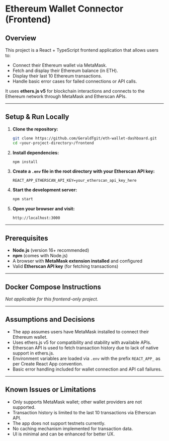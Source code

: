# Ethereum Wallet Connector (Frontend)

## Overview

This project is a React + TypeScript frontend application that allows users to:

- Connect their Ethereum wallet via MetaMask.
- Fetch and display their Ethereum balance (in ETH).
- Display their last 10 Ethereum transactions.
- Handle basic error cases for failed connections or API calls.

It uses **ethers.js v5** for blockchain interactions and connects to the Ethereum network through MetaMask and Etherscan APIs.

---

## Setup & Run Locally

1. **Clone the repository:**

   ```bash
   git clone https://github.com/GeraldTgit/eth-wallet-dashboard.git
   cd <your-project-directory>/frontend
   ```

2. **Install dependencies:**

   ```bash
   npm install
   ```

3. **Create a `.env` file in the root directory with your Etherscan API key:**

   ```
   REACT_APP_ETHERSCAN_API_KEY=your_etherscan_api_key_here
   ```

4. **Start the development server:**

   ```bash
   npm start
   ```

5. **Open your browser and visit:**

   ```
   http://localhost:3000
   ```

---

## Prerequisites

- **Node.js** (version 16+ recommended)
- **npm** (comes with Node.js)
- A browser with **MetaMask extension installed** and configured
- Valid **Etherscan API key** (for fetching transactions)

---

## Docker Compose Instructions

_Not applicable for this frontend-only project._

---

## Assumptions and Decisions

- The app assumes users have MetaMask installed to connect their Ethereum wallet.
- Uses ethers.js v5 for compatibility and stability with available APIs.
- Etherscan API is used to fetch transaction history due to lack of native support in ethers.js.
- Environment variables are loaded via `.env` with the prefix `REACT_APP_` as per Create React App convention.
- Basic error handling included for wallet connection and API call failures.

---

## Known Issues or Limitations

- Only supports MetaMask wallet; other wallet providers are not supported.
- Transaction history is limited to the last 10 transactions via Etherscan API.
- The app does not support testnets currently.
- No caching mechanism implemented for transaction data.
- UI is minimal and can be enhanced for better UX.

